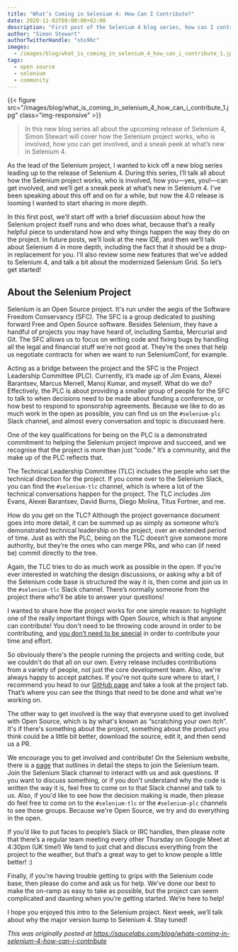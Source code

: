 ```yaml
---
title: "What’s Coming in Selenium 4: How Can I Contribute?"
date: 2020-11-02T09:00:00+02:00
description: "First post of the Selenium 4 blog series, how can I contribute to Selenium?"
author: "Simon Stewart"
authorTwitterHandle: "shs96c"
images:
  - /images/blog/what_is_coming_in_selenium_4_how_can_i_contribute_1.jpg
tags:
  - open source
  - selenium
  - community
---
```


{{< figure src="/images/blog/what_is_coming_in_selenium_4_how_can_i_contribute_1.jpg" class="img-responsive" >}}

> In this new blog series all about the upcoming release of Selenium 4, Simon Stewart will
> cover how the Selenium project works, who is involved, how you can get involved, and a
> sneak peek at what’s new in Selenium 4.

As the lead of the Selenium project, I wanted to kick off a new blog series leading up to
the release of Selenium 4. During this series, I’ll talk all about how the Selenium project
works, who is involved, how you—yes, you!—can get involved, and we’ll get a sneak peek at
what’s new in Selenium 4. I've been speaking about this off and on for a while, but now
the 4.0 release is looming I wanted to start sharing in more depth.

In this first post, we’ll start off with a brief discussion about how the Selenium project
itself runs and who does what, because that’s a really helpful piece to understand how and
why things happen the way they do on the project. In future posts, we’ll look at the new IDE,
and then we’ll talk about Selenium 4 in more depth, including the fact that it should be a
drop-in replacement for you. I’ll also review some new features that we’ve added to Selenium
4, and talk a bit about the modernized Selenium Grid. So let’s get started!

## About the Selenium Project

Selenium is an Open Source project. It's run under the aegis of the Software Freedom
Conservancy (SFC). The SFC is a group dedicated to pushing forward Free and Open Source
software. Besides Selenium, they have a handful of projects you may have heard of, including
Samba, Mercurial and Git. The SFC allows us to focus on writing code and fixing bugs by
handling all the legal and financial stuff we’re not good at. They’re the ones that help
us negotiate contracts for when we want to run SeleniumConf, for example.

Acting as a bridge between the project and the SFC is the Project Leadership Committee
(PLC). Currently, it’s made up of Jim Evans, Alexei Barantsev, Marcus Merrell, Manoj Kumar,
and myself. What do we do? Effectively, the PLC is about providing a smaller group of people
for the SFC to talk to when decisions need to be made about funding a conference, or how
best to respond to sponsorship agreements. Because we like to do as much work in the open
as possible, you can find us on the `#selenium-plc` Slack channel, and almost every
conversation and topic is discussed here.

One of the key qualifications for being on the PLC is a demonstrated commitment to helping
the Selenium project improve and succeed, and we recognise that the project is more than just
“code.” It’s a community, and the make up of the PLC reflects that.

The Technical Leadership Committee (TLC) includes the people who set the technical direction
for the project. If you come over to the Selenium Slack, you can find the `#selenium-tlc` channel,
which is where a lot of the technical conversations happen for the project. The TLC includes Jim
Evans, Alexei Barantsev, David Burns, Diego Molina, Titus Fortner, and me.

How do you get on the TLC? Although the project governance document goes into more detail,
it can be summed up as simply as someone who’s demonstrated technical leadership on the project,
over an extended period of time. Just as with the PLC, being on the TLC doesn’t give someone more
authority, but they’re the ones who can merge PRs, and who can (if need be) commit directly to the tree.

Again, the TLC tries to do as much work as possible in the open. If you’re ever interested in watching
the design discussions, or asking why a bit of the Selenium code base is structured the way it is, then
come and join us in the `#selenium-tlc` Slack channel. There’s normally someone from the project there
who’ll be able to answer your questions!

I wanted to share how the project works for one simple reason: to highlight one of the really important
things with Open Source, which is that anyone can contribute! You don't need to be throwing code around
in order to be contributing, and [you don’t need to be special](https://www.youtube.com/watch?v=PZ-BfM97PZk)
in order to contribute your time and effort.

So obviously there's the people running the projects and writing code, but we couldn't do that all on our own.
Every release includes contributions from a variety of people, not just the core development team. Also, we're
always happy to accept patches. If you're not quite sure where to start, I recommend you head to our
[GitHub page](https://github.com/seleniumhq/selenium/) and take a look at the project tab. That’s where you
can see the things that need to be done and what we're working on.

The other way to get involved is the way that everyone used to get involved with Open Source, which is by
what's known as “scratching your own itch”. It's if there's something about the project, something about the
product you think could be a little bit better, download the source, edit it, and then send us a PR.

We encourage you to get involved and contribute! On the Selenium website, there is a
[page](https://www.selenium.dev/governance/) that outlines in detail the steps to join the Selenium team.
Join the Selenium Slack channel to interact with us and ask questions. If you want to discuss something,
or if you don't understand why the code is written the way it is, feel free to come on to that Slack channel
and talk to us. Also, if you'd like to see how the decision making is made, then please do feel free to come
on to the `#selenium-tlc` or the `#selenium-plc` channels to see those groups. Because we're Open Source, we
try and do everything in the open.

If you’d like to put faces to people’s Slack or IRC handles, then please note that there’s a regular team
meeting every other Thursday on Google Meet at 4:30pm (UK time!) We tend to just chat and discuss everything
from the project to the weather, but that’s a great way to get to know people a little better! :)

Finally, if you’re having trouble getting to grips with the Selenium code base, then please do come and ask us
for help. We’ve done our best to make the on-ramp as easy to take as possible, but the project can seem complicated
and daunting when you’re getting started. We’re here to help!

I hope you enjoyed this intro to the Selenium project. Next week, we’ll talk about why the major version bump to
Selenium 4. Stay tuned!

_This was originally posted at <https://saucelabs.com/blog/whats-coming-in-selenium-4-how-can-i-contribute>_

